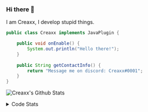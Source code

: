 ### Hi there 👋

I am Creaxx, I develop stupid things. 

```java
public class Creaxx implements JavaPlugin {

    public void onEnable() {
        System.out.println("Hello there!");
    }
    
    public String getContactInfo() {
        return "Message me on discord: Creaxx#0001";
    }
}
```

![Creaxx's Github Stats](https://github-readme-stats.vercel.app/api?username=CreaxxOG&show_icons=true&theme=dark&count_private=true)

<details>
  <summary>Code Stats</summary>

<!--START_SECTION:waka-->
![Code Time](http://img.shields.io/badge/Code%20Time-1%2C422%20hrs%2020%20mins-blue)

![Lines of code](https://img.shields.io/badge/From%20Hello%20World%20I%27ve%20Written-735.0%20thousand%20lines%20of%20code-blue)

**🐱 My GitHub Data** 

> 📦 104.3 kB Used in GitHub's Storage 
 > 
> 🏆 2,284 Contributions in the Year 2023
 > 
> 🚫 Not Opted to Hire
 > 
> 📜 4 Public Repositories 
 > 
> 🔑 3 Private Repositories 
 > 
**I'm a Night 🦉** 

```text
🌞 Morning                425 commits         ██░░░░░░░░░░░░░░░░░░░░░░░   07.16 % 
🌆 Daytime                2523 commits        ███████████░░░░░░░░░░░░░░   42.51 % 
🌃 Evening                2858 commits        ████████████░░░░░░░░░░░░░   48.16 % 
🌙 Night                  129 commits         █░░░░░░░░░░░░░░░░░░░░░░░░   02.17 % 
```
📅 **I'm Most Productive on Saturday** 

```text
Monday                   740 commits         ███░░░░░░░░░░░░░░░░░░░░░░   12.47 % 
Tuesday                  829 commits         ███░░░░░░░░░░░░░░░░░░░░░░   13.97 % 
Wednesday                882 commits         ████░░░░░░░░░░░░░░░░░░░░░   14.86 % 
Thursday                 959 commits         ████░░░░░░░░░░░░░░░░░░░░░   16.16 % 
Friday                   564 commits         ██░░░░░░░░░░░░░░░░░░░░░░░   09.50 % 
Saturday                 1008 commits        ████░░░░░░░░░░░░░░░░░░░░░   16.98 % 
Sunday                   953 commits         ████░░░░░░░░░░░░░░░░░░░░░   16.06 % 
```


📊 **This Week I Spent My Time On** 

```text
💬 Programming Languages: 
Java                     5 hrs 29 mins       █████████████████░░░░░░░░   66.46 % 
Kotlin                   1 hr 42 mins        █████░░░░░░░░░░░░░░░░░░░░   20.75 % 
XML                      58 mins             ███░░░░░░░░░░░░░░░░░░░░░░   11.87 % 
Markdown                 1 min               ░░░░░░░░░░░░░░░░░░░░░░░░░   00.30 % 
IDEA_MODULE              1 min               ░░░░░░░░░░░░░░░░░░░░░░░░░   00.29 % 

🔥 Editors: 
IntelliJ                 8 hrs 15 mins       █████████████████████████   100.00 % 
```

**I Mostly Code in Java** 

```text
Java                     58 repos            ███████████████████░░░░░░   75.32 % 
Kotlin                   10 repos            ███░░░░░░░░░░░░░░░░░░░░░░   12.99 % 
TypeScript               4 repos             █░░░░░░░░░░░░░░░░░░░░░░░░   05.19 % 
CSS                      2 repos             █░░░░░░░░░░░░░░░░░░░░░░░░   02.60 % 
EJS                      1 repo              ░░░░░░░░░░░░░░░░░░░░░░░░░   01.30 % 
```




 Last Updated on 06/08/2023 18:21:09 UTC
<!--END_SECTION:waka-->
</details>
